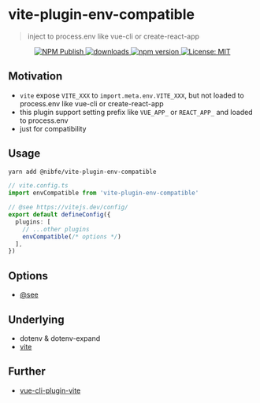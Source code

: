 # vite-plugin-env-compatible

> inject to process.env like vue-cli or create-react-app

<p align="center">
  <a href="https://github.com/IndexXuan/vite-plugin-env-compatible/actions/workflows/npm-publish.yml">
   <img alt="NPM Publish" src="https://github.com/IndexXuan/vite-plugin-env-compatible/actions/workflows/npm-publish.yml/badge.svg" style="max-width:100%;">
  </a>
  <a href="https://www.npmjs.com/package/vite-plugin-env-compatible" rel="nofollow">
    <img alt="downloads" src="https://img.shields.io/npm/dt/vite-plugin-env-compatible.svg?style=flat-square">
  </a>
  <a href="https://www.npmjs.com/package/vite-plugin-env-compatible" rel="nofollow">
    <img alt="npm version" src="https://img.shields.io/npm/v/vite-plugin-env-compatible.svg?style=flat" style="max-width:100%;">
  </a>
  <a href="https://github.com/IndexXuan/vite-plugin-env-compatible/blob/main/LICENSE">
    <img alt="License: MIT" src="https://img.shields.io/badge/License-MIT-yellow.svg" style="max-width:100%;">
  </a>
</p>

## Motivation
- `vite` expose `VITE_XXX` to `import.meta.env.VITE_XXX`, but not loaded to process.env like vue-cli or create-react-app
- this plugin support setting prefix like `VUE_APP_` or `REACT_APP_` and loaded to process.env
- just for compatibility

## Usage
```sh
yarn add @nibfe/vite-plugin-env-compatible
```

```ts
// vite.config.ts
import envCompatible from 'vite-plugin-env-compatible'

// @see https://vitejs.dev/config/
export default defineConfig({
  plugins: [
    // ...other plugins
    envCompatible(/* options */)
  ],
})
```

## Options
- [@see](https://github.com/IndexXuan/vite-plugin-env-compatible/blob/main/src/lib/options.ts)

## Underlying
- dotenv & dotenv-expand
- [vite](https://github.com/vitejs/vite/blob/27785f7fcc5b45987b5f0bf308137ddbdd9f79ea/packages/vite/src/node/config.ts#L791)


## Further
- [vue-cli-plugin-vite](https://github.com/IndexXuan/vue-cli-plugin-vite)
